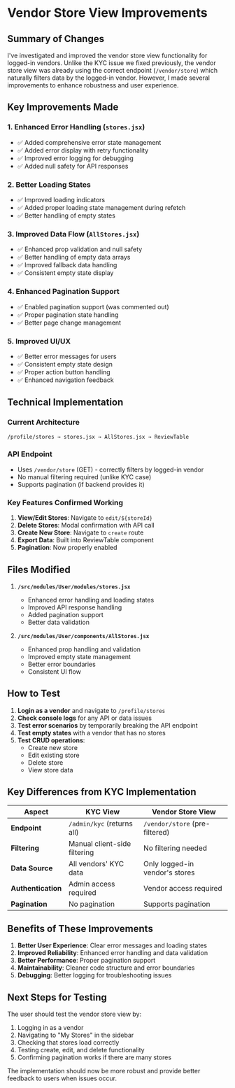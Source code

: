 # Vendor Store View Improvements

## Summary of Changes

I've investigated and improved the vendor store view functionality for logged-in vendors. Unlike the KYC issue we fixed previously, the vendor store view was already using the correct endpoint (`/vendor/store`) which naturally filters data by the logged-in vendor. However, I made several improvements to enhance robustness and user experience.

## Key Improvements Made

### 1. Enhanced Error Handling (`stores.jsx`)
- ✅ Added comprehensive error state management
- ✅ Added error display with retry functionality
- ✅ Improved error logging for debugging
- ✅ Added null safety for API responses

### 2. Better Loading States
- ✅ Improved loading indicators
- ✅ Added proper loading state management during refetch
- ✅ Better handling of empty states

### 3. Improved Data Flow (`AllStores.jsx`)
- ✅ Enhanced prop validation and null safety
- ✅ Better handling of empty data arrays
- ✅ Improved fallback data handling
- ✅ Consistent empty state display

### 4. Enhanced Pagination Support
- ✅ Enabled pagination support (was commented out)
- ✅ Proper pagination state handling
- ✅ Better page change management

### 5. Improved UI/UX
- ✅ Better error messages for users
- ✅ Consistent empty state design
- ✅ Proper action button handling
- ✅ Enhanced navigation feedback

## Technical Implementation

### Current Architecture
```
/profile/stores → stores.jsx → AllStores.jsx → ReviewTable
```

### API Endpoint
- Uses `/vendor/store` (GET) - correctly filters by logged-in vendor
- No manual filtering required (unlike KYC case)
- Supports pagination (if backend provides it)

### Key Features Confirmed Working
1. **View/Edit Stores**: Navigate to `edit/${storeId}`
2. **Delete Stores**: Modal confirmation with API call
3. **Create New Store**: Navigate to `create` route
4. **Export Data**: Built into ReviewTable component
5. **Pagination**: Now properly enabled

## Files Modified

1. **`/src/modules/User/modules/stores.jsx`**
   - Enhanced error handling and loading states
   - Improved API response handling
   - Added pagination support
   - Better data validation

2. **`/src/modules/User/components/AllStores.jsx`**
   - Enhanced prop handling and validation
   - Improved empty state management
   - Better error boundaries
   - Consistent UI flow

## How to Test

1. **Login as a vendor** and navigate to `/profile/stores`
2. **Check console logs** for any API or data issues
3. **Test error scenarios** by temporarily breaking the API endpoint
4. **Test empty states** with a vendor that has no stores
5. **Test CRUD operations**:
   - Create new store
   - Edit existing store
   - Delete store
   - View store data

## Key Differences from KYC Implementation

| Aspect | KYC View | Vendor Store View |
|--------|----------|-------------------|
| **Endpoint** | `/admin/kyc` (returns all) | `/vendor/store` (pre-filtered) |
| **Filtering** | Manual client-side filtering | No filtering needed |
| **Data Source** | All vendors' KYC data | Only logged-in vendor's stores |
| **Authentication** | Admin access required | Vendor access required |
| **Pagination** | No pagination | Supports pagination |

## Benefits of These Improvements

1. **Better User Experience**: Clear error messages and loading states
2. **Improved Reliability**: Enhanced error handling and data validation
3. **Better Performance**: Proper pagination support
4. **Maintainability**: Cleaner code structure and error boundaries
5. **Debugging**: Better logging for troubleshooting issues

## Next Steps for Testing

The user should test the vendor store view by:
1. Logging in as a vendor
2. Navigating to "My Stores" in the sidebar
3. Checking that stores load correctly
4. Testing create, edit, and delete functionality
5. Confirming pagination works if there are many stores

The implementation should now be more robust and provide better feedback to users when issues occur.

